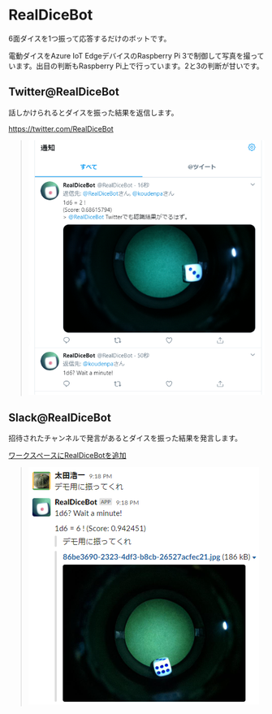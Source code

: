 # RealDiceBot

6面ダイスを1つ振って応答するだけのボットです。

電動ダイスをAzure IoT EdgeデバイスのRaspberry Pi 3で制御して写真を撮っています。出目の判断もRaspberry Pi上で行っています。2と3の判断が甘いです。

## Twitter@RealDiceBot

話しかけられるとダイスを振った結果を返信します。

https://twitter.com/RealDiceBot

>![](docs/images/twitter.png)

## Slack@RealDiceBot

招待されたチャンネルで発言があるとダイスを振った結果を発言します。

[ワークスペースにRealDiceBotを追加](https://slack.com/oauth/v2/authorize?scope=channels%3ahistory%2cchannels%3aread%2cchat%3awrite%2cdnd%3aread%2cemoji%3aread%2cfiles%3aread%2cfiles%3awrite%2cgroups%3ahistory%2cgroups%3aread%2cim%3ahistory%2cim%3aread%2cim%3awrite%2cmpim%3ahistory%2cmpim%3aread%2cmpim%3awrite%2cpins%3aread%2cpins%3awrite%2creactions%3aread%2creactions%3awrite%2cteam%3aread%2cusergroups%3aread%2cusers%3aread%2cusers%3awrite%2cusers%3aread.email&client_id=1355365951317.1382300768304&redirect_uri=https%3a%2f%2fslack.botframework.com%2fHome%2fauth%2fv2&state=RealDiceBot)

>![](docs/images/slack.png)

